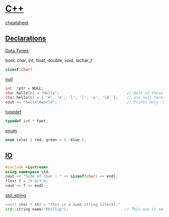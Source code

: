 # [C++](https://www.tutorialspoint.com/cplusplus/)
[cheatsheet](https://github.com/AnthonyCalandra/modern-cpp-features)

## [Declarations](https://www.codeproject.com/Articles/7042/How-to-interpret-complex-C-C-declarations)
[Data Types](https://www.tutorialspoint.com/cplusplus/cpp_data_types.htm)

bool, char, int, float, double, void, wchar_t

```cpp
sizeof(char)
```

[null](http://www.cplusplus.com/forum/beginner/7947/)
```cpp
int  *ptr = NULL;
char hello[6] = "Hello";                              // Both of these
char hello[6] = { 'H', 'e', 'l', 'l', 'o', '\0' };    // are null terminated
cout << "hello\0world";                               // Prints only 'hello'
```

[typedef](https://www.codeproject.com/Articles/7042/How-to-interpret-complex-C-C-declarations#typedef)
```cpp
typedef int * feet;
```

[enum](http://www.drdobbs.com/when-enum-just-isnt-enough-enumeration-c/184403955)
```cpp
enum color { red, green = 5, blue };
```


## [IO](https://www.tutorialspoint.com/cplusplus/cpp_basic_input_output.htm)
```cpp
#include <iostream>
using namespace std;
cout << "Size of char : " << sizeof(char) << endl;
float f = 70.0/3.0;
cout << f << endl ;
```

[std::string](https://embeddedartistry.com/blog/2017/7/24/stdstring-vs-c-strings)
```cpp
const char * str = "This is a dumb string literal."
std::string name("Phillip");                         // This one is smart
```
